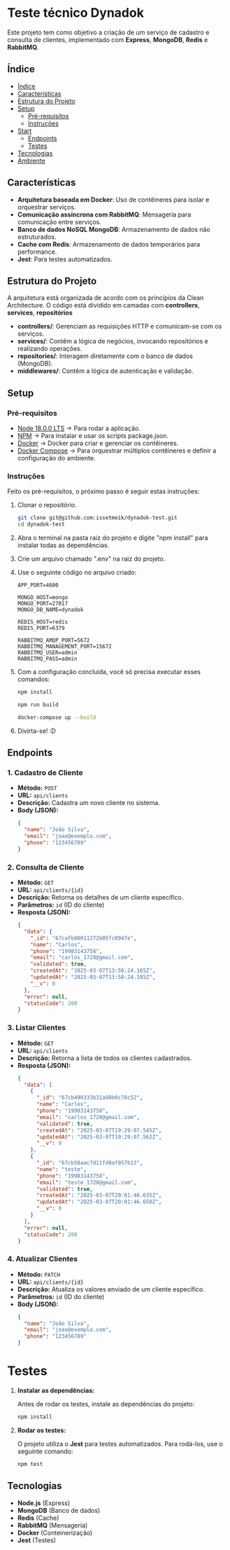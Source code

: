 # Teste técnico Dynadok

Este projeto tem como objetivo a criação de um serviço de cadastro e consulta de clientes, implementado com **Express**, **MongoDB**, **Redis** e **RabbitMQ**.

## Índice

- [Índice](#indice)
- [Características](#características)
- [Estrutura do Projeto](#estrutura-do-projeto)
- [Setup](#setup)
  - [Pré-requisitos](#pré-requisitos)
  - [Instruções](#instruções)
- [Start](#start)
  - [Endpoints](#endpoints)
  - [Testes](#testes)
- [Tecnologias](#tecnologias)
- [Ambiente](#ambiente)

## Características

- **Arquitetura baseada em Docker**: Uso de contêineres para isolar e orquestrar serviços.
- **Comunicação assíncrona com RabbitMQ**: Mensageria para comunicação entre serviços.
- **Banco de dados NoSQL MongoDB**: Armazenamento de dados não estruturados.
- **Cache com Redis**: Armazenamento de dados temporários para performance.
- **Jest**: Para testes automatizados.

## Estrutura do Projeto

A arquitetura está organizada de acordo com os princípios da Clean Architecture. O código está dividido em camadas com **controllers**, **services**, **repositórios**

- **controllers/**: Gerenciam as requisições HTTP e comunicam-se com os serviços.
- **services/**: Contêm a lógica de negócios, invocando repositórios e realizando operações.
- **repositories/**: Interagem diretamente com o banco de dados (MongoDB).
- **middlewares/**: Contêm a lógica de autenticação e validação.

## Setup

### Pré-requisitos

- [Node 18.0.0 LTS](https://nodejs.org/en/) -> Para rodar a aplicação.
- [NPM](https://www.npmjs.com) -> Para instalar e usar os scripts package.json.
- [Docker](https://docs.docker.com/get-started/get-docker/) -> Docker para criar e gerenciar os contêineres.
- [Docker Compose](https://docs.docker.com/compose/install/) -> Para orquestrar múltiplos contêineres e definir a configuração do ambiente.

### Instruções

Feito os pré-requisitos, o próximo passo é seguir estas instruções:

1. Clonar o repositório.

   ```bash
   git clone git@github.com:issetmeik/dynadok-test.git
   cd dynadok-test
   ```

2. Abra o terminal na pasta raiz do projeto e digite "npm install" para instalar todas as dependências.
3. Crie um arquivo chamado ".env" na raiz do projeto.
4. Use o seguinte código no arquivo criado:

   ```env
   APP_PORT=4600

   MONGO_HOST=mongo
   MONGO_PORT=27017
   MONGO_DB_NAME=dynadok

   REDIS_HOST=redis
   REDIS_PORT=6379

   RABBITMQ_AMQP_PORT=5672
   RABBITMQ_MANAGEMENT_PORT=15672
   RABBITMQ_USER=admin
   RABBITMQ_PASS=admin
   ```

5. Com a configuração concluída, você só precisa executar esses comandos:

   ```bash
   npm install

   npm run build

   docker-compose up --build
   ```

6. Divirta-se! :D

## Endpoints

### 1. Cadastro de Cliente

- **Método:** `POST`
- **URL:** `api/clients`
- **Descrição:** Cadastra um novo cliente no sistema.
- **Body (JSON):**
  ```json
  {
    "name": "João Silva",
    "email": "joao@exemplo.com",
    "phone": "123456789"
  }
  ```

### 2. Consulta de Cliente

- **Método:** `GET`
- **URL:** `api/clients/{id}`
- **Descrição:** Retorna os detalhes de um cliente específico.
- **Parâmetros:** `id` (ID do cliente)
- **Resposta (JSON):**
  ```json
  {
    "data": {
      "_id": "67cafb80011272b05fc0947e",
      "name": "Carlos",
      "phone": "19983143758",
      "email": "carlos_1728@gmail.com",
      "validated": true,
      "createdAt": "2025-03-07T13:58:24.165Z",
      "updatedAt": "2025-03-07T13:58:24.185Z",
      "__v": 0
    },
    "error": null,
    "statusCode": 200
  }
  ```

### 3. Listar Clientes

- **Método:** `GET`
- **URL:** `api/clients`
- **Descrição:** Retorna a lista de todos os clientes cadastrados.
- **Resposta (JSON):**
  ```json
  {
    "data": [
      {
        "_id": "67cb490333b31a08b0c78c52",
        "name": "Carlos",
        "phone": "19983143758",
        "email": "carlos_1728@gmail.com",
        "validated": true,
        "createdAt": "2025-03-07T19:29:07.545Z",
        "updatedAt": "2025-03-07T19:29:07.562Z",
        "__v": 0
      },
      {
        "_id": "67cb50aac7d11fd8af057b13",
        "name": "teste",
        "phone": "19983143758",
        "email": "teste_1728@gmail.com",
        "validated": true,
        "createdAt": "2025-03-07T20:01:46.635Z",
        "updatedAt": "2025-03-07T20:01:46.650Z",
        "__v": 0
      }
    ],
    "error": null,
    "statusCode": 200
  }
  ```

### 4. Atualizar Clientes

- **Método:** `PATCH`
- **URL:** `api/clients/{id}`
- **Descrição:** Atualiza os valores enviado de um cliente específico.
- **Parâmetros:** `id` (ID do cliente)
- **Body (JSON):**
  ```json
  {
    "name": "João Silva",
    "email": "joao@exemplo.com",
    "phone": "123456789"
  }
  ```

# Testes

1. **Instalar as dependências:**

   Antes de rodar os testes, instale as dependências do projeto:

   ```bash
   npm install
   ```

2. **Rodar os testes:**

   O projeto utiliza o **Jest** para testes automatizados. Para rodá-los, use o seguinte comando:

   ```bash
   npm test
   ```

## Tecnologias

- **Node.js** (Express)
- **MongoDB** (Banco de dados)
- **Redis** (Cache)
- **RabbitMQ** (Mensageria)
- **Docker** (Conteinerização)
- **Jest** (Testes)

